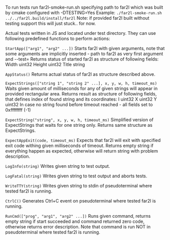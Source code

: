 To run tests run far2l-smoke-run.sh specifying path to far2l which was built by cmake configured with -DTESTING=Yes
Example: `./far2l-smoke-run.sh ../../far2l.build/install/far2l`
Note: if provided far2l built without testing support this will just stuck.. for now.

Actual tests written in JS and located under test directory. They can use following predefined functions to perform actions:

`StartApp(["arg1", "arg2" ...])`
Starts far2l with given arguments, note that some arguments are implicitly inserted - path to far2l as very first argument and --test=
Returns status of started far2l as structure of following fields:
	Width uint32
	Height uint32
	Title string

`AppStatus()`
Returns actual status of far2l as structure described above.

`ExpectStrings(["string 1", "string 2" ...], x, y, w, h, timeout_ms)`
Waits given amount of milliseconds for any of given strings will appear in provided rectangular area.
Returns result as structure of following fields, that defines index of found string and its coordinates:
	I uint32
	X uint32
	Y uint32
In case no string found before timeout reached - all fields set to 0xffffffff (-1)

`ExpectString("string", x, y, w, h, timeout_ms)`
Simplified version of ExpectStrings that waits for one string only.
Returns same structure as ExpectStrings.

`ExpectAppExit(code, timeout_ms)`
Expects that far2l will exit with specified exit code withing given milliseconds of timeout.
Returns empty string if everything happen as expected, otherwise will return string with problem description.

`LogInfo(string)`
Writes given string to test output.

`LogFatal(string)`
Writes given string to test output and aborts tests.

`WriteTTY(string)`
Writes given string to stdin of pseudoterminal where tested far2l is running.

`CtrlC()`
Generates Ctrl+C event on pseudoterminal where tested far2l is running.

`RunCmd(["prog", "arg1", "arg2" ...])`
Runs given command, returns empty string if start succeeded and command returned zero code, otherwise returns error description.
Note that command is run NOT in pseudoterminal where tested far2l is running.
